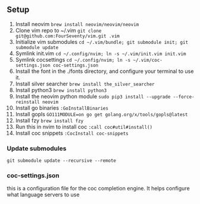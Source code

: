 ## Setup
1. Install neovim `brew install neovim/neovim/neovim`
2. Clone vim repo to ~/.vim `git clone git@github.com:FourSeventy/vim.git .vim`
3. Initialize vim submodules `cd ~/.vim/bundle; git submodule init; git submodule update`
4. Symlink init.vim `cd ~/.config/nvim; ln -s ~/.vim/init.vim init.vim`
5. Symlink cocsettings `cd ~/.config/nvim; ln -s ~/.vim/coc-settings.json coc-settings.json`
6. Install the font in the ./fonts directory, and configure your terminal to use it.
7. Install silver searcher `brew install the_silver_searcher`
8. Install python3 `brew install python3`
9. Install the neovim python module `sudo pip3 install --upgrade --force-reinstall neovim`
10. Install go binaries `:GoInstallBinaries` 
11. Install gopls `GO111MODULE=on go get golang.org/x/tools/gopls@latest`
12. Install fzy `brew install fzy` 
13. Run this in nvim to install coc `:call coc#util#install()`
14. Install coc snippets `:CocInstall coc-snippets`

### Update submodules
`git submodule update --recursive --remote`


### coc-settings.json
this is a configuration file for the coc completion engine. It helps configure
what language servers to use
